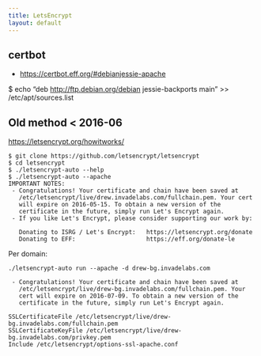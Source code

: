 ```yaml
---
title: LetsEncrypt
layout: default
---
```


certbot
-------

-   <https://certbot.eff.org/#debianjessie-apache>

$ echo “deb <http://ftp.debian.org/debian> jessie-backports main”
&gt;&gt; /etc/apt/sources.list

Old method &lt; 2016-06
-----------------------

<https://letsencrypt.org/howitworks/>

    $ git clone https://github.com/letsencrypt/letsencrypt
    $ cd letsencrypt
    $ ./letsencrypt-auto --help
    $ ./letsencrypt-auto --apache
    IMPORTANT NOTES:
     - Congratulations! Your certificate and chain have been saved at
       /etc/letsencrypt/live/drew.invadelabs.com/fullchain.pem. Your cert
       will expire on 2016-05-15. To obtain a new version of the
       certificate in the future, simply run Let's Encrypt again.
     - If you like Let's Encrypt, please consider supporting our work by:

       Donating to ISRG / Let's Encrypt:   https://letsencrypt.org/donate
       Donating to EFF:                    https://eff.org/donate-le

Per domain:

    ./letsencrypt-auto run --apache -d drew-bg.invadelabs.com

     - Congratulations! Your certificate and chain have been saved at
       /etc/letsencrypt/live/drew-bg.invadelabs.com/fullchain.pem. Your
       cert will expire on 2016-07-09. To obtain a new version of the
       certificate in the future, simply run Let's Encrypt again.

    SSLCertificateFile /etc/letsencrypt/live/drew-bg.invadelabs.com/fullchain.pem
    SSLCertificateKeyFile /etc/letsencrypt/live/drew-bg.invadelabs.com/privkey.pem
    Include /etc/letsencrypt/options-ssl-apache.conf
